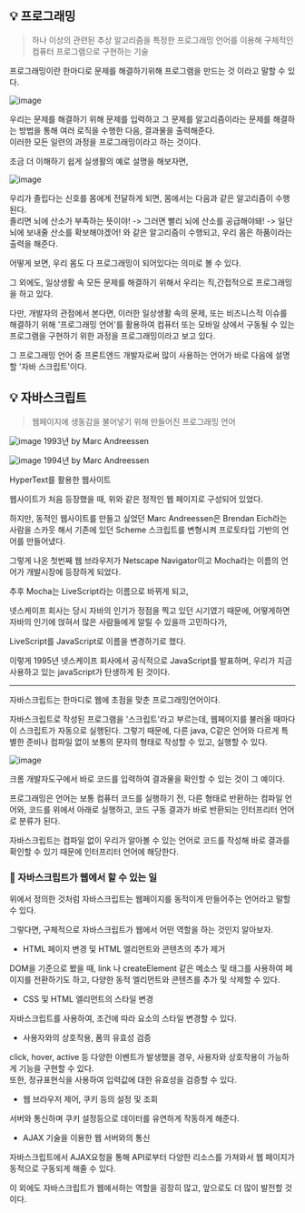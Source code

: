 ## 💡 프로그래밍

> 하나 이상의 관련된 추상 알고리즘을 특정한 프로그래밍 언어를 이용해 구체적인 컴퓨터 프로그램으로 구현하는 기술

프로그래밍이란 한마디로 문제를 해결하기위해 프로그램을 만드는 것 이라고 말할 수 있다.

![image](https://user-images.githubusercontent.com/106587166/198918960-cb72e2c0-428d-4dc7-8c22-8182d761cf0d.png)

우리는 문제를 해결하기 위해 문제를 입력하고 그 문제를 알고리즘이라는 문제를 해결하는 방법을 통해 여러 로직을 수행한 다음, 결과물을 출력해준다.
<br/>
이러한 모든 일련의 과정을 프로그래밍이라고 하는 것이다.

조금 더 이해하기 쉽게 실생활의 예로 설명을 해보자면,

![image](https://user-images.githubusercontent.com/106587166/198919637-ee3111b7-0088-489c-953e-c7b341f90479.png)

우리가 졸립다는 신호를 몸에게 전달하게 되면, 몸에서는 다음과 같은 알고리즘이 수행된다.
<br/>
졸리면 뇌에 산소가 부족하는 뜻이야! -> 그러면 빨리 뇌에 산소를 공급해야돼! -> 일단 뇌에 보내줄 산소를 확보해야겠어!  와 같은 알고리즘이 수행되고,
우리 몸은 하품이라는 출력을 해준다.

어떻게 보면, 우리 몸도 다 프로그래밍이 되어있다는 의미로 볼 수 있다.

그 외에도, 일상생활 속 모든 문제를 해결하기 위해서 우리는 직,간접적으로 프로그래밍을 하고 있다.

다만, 개발자의 관점에서 본다면, 이러한 일상생활 속의 문제, 또는 비즈니스적 이슈를 해결하기 위해 '프로그래밍 언어'를 활용하여 컴퓨터 또는 모바일 상에서 구동될 수 있는 프로그램을 구현하기 위한 과정을 프로그래밍이라고 보고 있다.

그 프로그래밍 언어 중 프론트엔드 개발자로써 많이 사용하는 언어가 바로 다음에 설명할 '자바 스크립트'이다.

## 💡 자바스크립트
> 웹페이지에 생동감을 불어넣기 위해 만들어진 프로그래밍 언어

![image](https://user-images.githubusercontent.com/106587166/198997536-57966ce2-a064-4cbf-94c9-31d3cbdac4fc.png)
1993년 by Marc Andreessen

![image](https://user-images.githubusercontent.com/106587166/198997643-651b00e3-39d8-44da-a692-821a3fdbb656.png)
1994년 by Marc Andreessen

HyperText를 활용한 웹사이트

웹사이트가 처음 등장했을 때, 위와 같은 정적인 웹 페이지로 구성되어 있었다.

하지만, 동적인 웹사이트를 만들고 싶었던 Marc Andreessen은 Brendan Eich라는 사람을 스카웃 해서 기존에 있던 Scheme 스크립트를 변형시켜 프로토타입 기반의 언어를 만들어냈다.

그렇게 나온 첫번째 웹 브라우저가 Netscape Navigator이고 Mocha라는 이름의 언어가 개발시장에 등장하게 되었다.

추후 Mocha는 LiveScript라는 이름으로 바뀌게 되고,

넷스케이프 회사는 당시 자바의 인기가 정점을 찍고 있던 시기였기 때문에, 어떻게하면 자바의 인기에 얹혀서 많은 사람들에게 알릴 수 있을까 고민하다가, 

LiveScript를 JavaScript로 이름을 변경하기로 했다.

이렇게 1995년 넷스케이프 회사에서 공식적으로 JavaScript를 발표하며, 우리가 지금 사용하고 있는 javaScript가 탄생하게 된 것이다.

----------------------------

자바스크립트는 한마디로 웹에 초점을 맞춘 프로그래밍언어이다.

자바스크립트로 작성된 프로그램을 '스크립트'라고 부르는데, 웹페이지를 불러올 때마다 이 스크립트가 자동으로 실행된다.
그렇기 때문에, 다른 java, C같은 언어와 다르게 특별한 준비나 컴파일 없이 보통의 문자의 형태로 작성할 수 있고, 실행할 수 있다.

![image](https://user-images.githubusercontent.com/106587166/198921325-588a71b0-c5fd-4d2b-8eea-a156767ae0b7.png)

크롬 개발자도구에서 바로 코드를 입력하여 결과물을 확인할 수 있는 것이 그 예이다.

프로그래밍은 언어는 보통 컴퓨터 코드를 실행하기 전, 다른 형태로 반환하는 컴파일 언어와, 코드를 위에서 아래로 실행하고, 코드 구동 결과가 바로 반환되는 인터프리터 언어로 분류가 된다.

자바스크립트는 컴파일 없이 우리가 알아볼 수 있는 언어로 코드를 작성해 바로 결과를 확인할 수 있기 때문에 인터프리터 언어에 해당한다.

### 🔎 자바스크립트가 웹에서 할 수 있는 일

위에서 정의한 것처럼 자바스크립트는 웹페이지를 동적이게 만들어주는 언어라고 말할 수 있다.

그렇다면, 구체적으로 자바스크립트가 웹에서 어떤 역할을 하는 것인지 알아보자.

* HTML 페이지 변경 및 HTML 엘리먼트와 콘텐츠의 추가 제거

DOM을 기준으로 봤을 때,  link 나 createElement 같은 메소스 및 태그를 사용하여 페이지를 전환하기도 하고, 다양한 동적 엘리먼트와 콘텐츠를 추가 및 삭제할 수 있다.

* CSS 및 HTML 엘리먼트의 스타일 변경

자바스크립트를 사용하여, 조건에 따라 요소의 스타일 변경할 수 있다. 

* 사용자와의 상호작용, 폼의 유효성 검증

click, hover, active 등 다양한 이벤트가 발생했을 경우, 사용자와 상호작용이 가능하게 기능을 구현할 수 있다.
<br/>
또한, 정규표현식을 사용하여 입력값에 대한 유효성을 검증할 수 있다.

* 웹 브라우저 제어, 쿠키 등의 설정 및 조회

서버와 통신하며 쿠키 설정등으로 데이터를 유연하게 작동하게 해준다.

* AJAX 기술을 이용한 웹 서버와의 통신

자바스크립트에서 AJAX요청을 통해 API로부터 다양한 리소스를 가져와서 웹 페이지가 동적으로 구동되게 해줄 수 있다.

이 외에도 자바스크립트가 웹에서하는 역할을 굉장히 많고, 앞으로도 더 많이 발전할 것이다.
 
